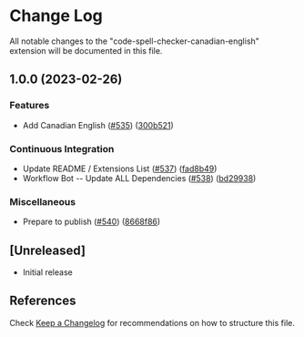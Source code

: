 # Change Log

All notable changes to the "code-spell-checker-canadian-english" extension will be documented in this file.

## 1.0.0 (2023-02-26)


### Features

* Add Canadian English ([#535](https://github.com/streetsidesoftware/vscode-cspell-dict-extensions/issues/535)) ([300b521](https://github.com/streetsidesoftware/vscode-cspell-dict-extensions/commit/300b521138b941a823ce186259d657d58d5eb974))


### Continuous Integration

* Update README / Extensions List ([#537](https://github.com/streetsidesoftware/vscode-cspell-dict-extensions/issues/537)) ([fad8b49](https://github.com/streetsidesoftware/vscode-cspell-dict-extensions/commit/fad8b49e6171ff5b6ba21403326a947fa72262bc))
* Workflow Bot -- Update ALL Dependencies ([#538](https://github.com/streetsidesoftware/vscode-cspell-dict-extensions/issues/538)) ([bd29938](https://github.com/streetsidesoftware/vscode-cspell-dict-extensions/commit/bd299389f470611cea6aad06ed7bba05e447117c))


### Miscellaneous

* Prepare to publish ([#540](https://github.com/streetsidesoftware/vscode-cspell-dict-extensions/issues/540)) ([8668f86](https://github.com/streetsidesoftware/vscode-cspell-dict-extensions/commit/8668f86b5fe3bf076cc44db54ec9b15d2f137623))

## [Unreleased]

- Initial release

## References

Check [Keep a Changelog](http://keepachangelog.com/) for recommendations on how to structure this file.
